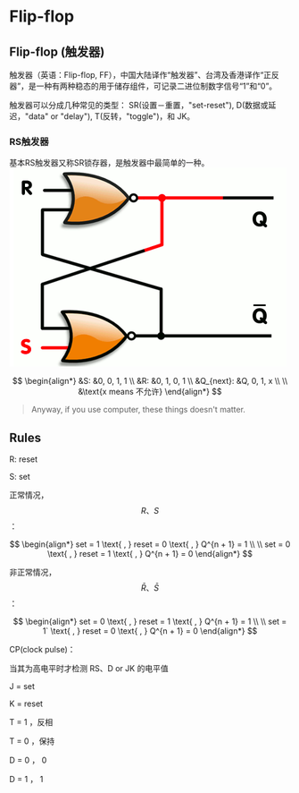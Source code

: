 # Flip-flop

## Flip-flop \(触发器\)

触发器（英语：Flip-flop, FF），中国大陆译作“触发器”、台湾及香港译作“正反器”，是一种有两种稳态的用于储存组件，可记录二进位制数字信号“1”和“0”。

触发器可以分成几种常见的类型： SR\(设置－重置，"set-reset"\), D\(数据或延迟，"data" or "delay"\), T\(反转，"toggle"\)，和 JK。

### RS触发器

基本RS触发器又称SR锁存器，是触发器中最简单的一种。 ![](../.gitbook/assets/Flip-flop_RS.png)

$$
\begin{align*}
&S: &0, 0, 1, 1
\\
&R: &0, 1, 0, 1
\\
&Q_{next}: &Q, 0, 1, x
\\ \\
&\text{x means 不允许}
\end{align*}
$$

> Anyway, if you use computer, these things doesn't matter.

## Rules

R: reset

S: set

正常情况，$$R、S$$：

$$
\begin{align*}
set = 1 \text{ , } reset = 0 \text{ , } Q^{n + 1} = 1
\\ \\
set = 0 \text{ , } reset = 1 \text{ , } Q^{n + 1} = 0
\end{align*}
$$

非正常情况，$$\bar{R}、\bar{S}$$：

$$
\begin{align*}
set = 0 \text{ , } reset = 1 \text{ , } Q^{n + 1} = 1
\\ \\
set = 1` \text{ , } reset = 0 \text{ , } Q^{n + 1} = 0
\end{align*}
$$

CP\(clock pulse\)：

当其为高电平时才检测 RS、D or JK 的电平值

J = set

K = reset

T = 1 ，反相

T = 0 ，保持

D = 0 ， 0

D = 1 ， 1

